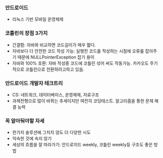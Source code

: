### 안드로이드
- 리눅스 기반 모바일 운영체제

### 코틀린의 장점 3가지
- 간결함: 자바와 비교하면 코드길이가 매우 짧다.
- 자바보다 더 안전한 코드 작성 가능: 실행전 코드를 작성하는 시점에 오류를 잡아주기 때문에 NULLPointerException 잡기 용이
- 자바와 100% 호환: 자바 작성중 코드에 코틀린 섞어 써도 작동가능. 카카오도 주기적으로 코틀린으로 전환하려고하고 있음.

### 안드로이드 개발자 테크트리
- CS: 네트워크, 데이터베이스, 운영체제, 자료구조
- 과제전형으로 많이 바뀌는 추세이지만 여전히 코딩테스트. 알고리즘을 통한 문제 해결 능력

### 꼭 알아둬야할 자세
- 한가지 솔루션에 그치지 않도 더 다양한 시도
- 익숙한 것에 속지 않기
- 세상의 흐름을 잘 따라가기: 안드로이드 weekly, 코틀린 weekly등 구조도 좋은 방법
